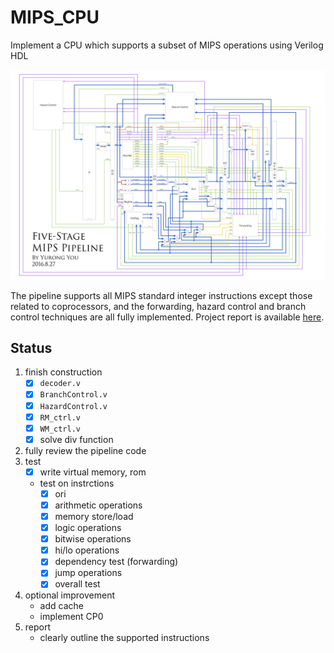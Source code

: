 # MIPS_CPU
Implement a CPU which supports a subset of MIPS operations using Verilog HDL

<p align="center">
	<img src ="doc/blueprint.png" width="900" />
</p>

The pipeline supports all MIPS standard integer instructions except those related to coprocessors, and the forwarding, hazard control and branch control techniques are all fully implemented. Project report is available [here](./doc/Five-Stage%20MIPS%20Pipeline%20in%20Verilog%20HDL.pdf).

## Status
1. finish construction
	* [x] `decoder.v`
	* [x]  `BranchControl.v`
	* [x]  `HazardControl.v`
	* [x]  `RM_ctrl.v`
	* [x]  `WM_ctrl.v`
	* [x]  solve div function
2. fully review the pipeline code
3. test
	* [x] write virtual memory, rom
	* test on instrctions
		* [x] ori
		* [x] arithmetic operations
		* [x] memory store/load
		* [x] logic operations
		* [x] bitwise operations
		* [x] hi/lo operations
		* [x] dependency test (forwarding)
		* [x] jump operations
		* [x] overall test
4. optional improvement
	* add cache
	* implement CP0
5. report
	* clearly outline the supported instructions

